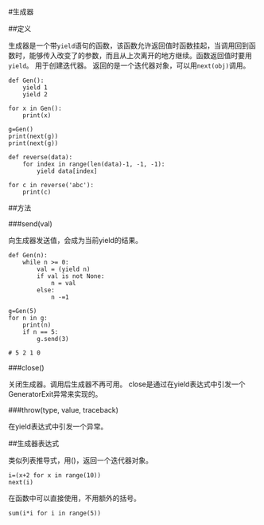 #生成器

##定义

生成器是一个带`yield`语句的函数，该函数允许返回值时函数挂起，当调用回到函数时，能够传入改变了的参数，而且从上次离开的地方继续。函数返回值时要用`yield`。
用于创建迭代器。
返回的是一个迭代器对象，可以用`next(obj)`调用。

```
def Gen():
    yield 1
    yield 2

for x in Gen():
    print(x)

g=Gen()
print(next(g))
print(next(g))
```

```
def reverse(data):
    for index in range(len(data)-1, -1, -1):
        yield data[index]

for c in reverse('abc'):
    print(c)
```

##方法

###send(val)

向生成器发送值，会成为当前yield的结果。

```
def Gen(n):
    while n >= 0:
        val = (yield n)
        if val is not None:
            n = val
        else:
            n -=1

g=Gen(5)
for n in g:
    print(n)
    if n == 5:
        g.send(3)

# 5 2 1 0
```


###close()

关闭生成器。调用后生成器不再可用。
close是通过在yield表达式中引发一个GeneratorExit异常来实现的。

###throw(type, value, traceback)

在yield表达式中引发一个异常。

##生成器表达式

类似列表推导式，用()，返回一个迭代器对象。

```
i=(x+2 for x in range(10))
next(i)
```

在函数中可以直接使用，不用额外的括号。

```
sum(i*i for i in range(5))
```
